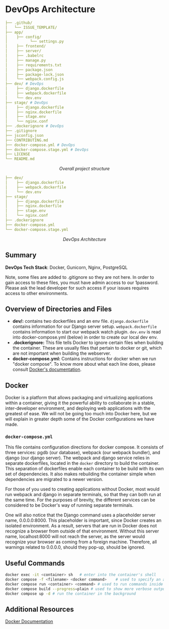 # DevOps Architecture

```yml
├── .github/
│   └── ISSUE_TEMPLATE/
├── app/
│    ├── config/
│          └── settings.py
│    ├── frontend/
│    ├── server/
│    ├── .babelrc
│    ├── manage.py
│    ├── requirements.txt
│    ├── package.json
│    ├── package-lock.json
│    └── webpack.config.js
├── dev/ # DevOps
│    ├── django.dockerfile
│    ├── webpack.dockerfile
│    └── dev.env
├── stage/ # DevOps
│    ├── django.dockerfile
│    ├── nginx.dockerfile
│    ├── stage.env
│    └── nginx.conf
├── .dockerignore # DevOps
├── .gitignore
├── jsconfig.json
├── CONTRIBUTING.md
├── docker-compose.yml # DevOps
├── docker-compose.stage.yml # DevOps
├── LICENSE
└── README.md
```

_<p style="text-align: center;">Overall project structure</p>_

```yml
├── dev/
│    ├── django.dockerfile
│    ├── webpack.dockerfile
│    └── dev.env
├── stage/
│    ├── django.dockerfile
│    ├── nginx.dockerfile
│    ├── stage.env
│    └── nginx.conf
├── .dockerignore
├── docker-compose.yml
└── docker-compose.stage.yml
```

_<p style="text-align: center;">DevOps Architecture</p>_

## Summary

**DevOps Tech Stack**: Docker, Gunicorn, Nginx, PostgreSQL

Note, some files are added to .gitignore so they are not here. In order to gain access to these files, you must have admin access to our 1password. Please ask the lead developer for such access if your issues requires access to other environments.

## Overview of Directories and Files

- **dev/:** contains two dockerfiles and an env file. `django.dockerfile` contains information for our Django server setup. `webpack.dockerfile` contains information to start our webpack watch plugin. `dev.env` is read into docker-compose.yml (below) in order to create our local dev env.
- **.dockerignore:** This file tells Docker to ignore certain files when building the container. These are usually files that pertain to docker or git, which are not important when building the webserver.
- **docker-compose.yml:** Contains instructions for docker when we run "docker compose". To know more about what each line does, please consult [Docker's documentation](https://docs.docker.com/compose/compose-file/).

## Docker

Docker is a platform that allows packaging and virtualizing applications within a container, giving it the powerful ability to collaborate in a stable, inter-developer environment, and deploying web applications with the greatest of ease. We will not be going too much into Docker here, but we will explain in greater depth some of the Docker configurations we have made.

### `docker-compose.yml`

This file contains configuration directions for docker compose. It consists of three services: pgdb (our database), webpack (our webpack bundler), and django (our django server). The webpack and django service relies in separate dockerfiles, located in the `docker` directory to build the container. This separation of dockerfiles enable each container to be build with its own set of dependencies. It also makes rebuilding the container simple when dependencies are migrated to a newer version.

For those of you used to creating applications without Docker, most would run webpack and django in separate terminals, so that they can both run at the same time. For the purposes of brevity, the different services can be considered to be Docker's way of running separate terminals.

One will also notice that the Django command uses a placeholder server name, 0.0.0.0:8000. This placeholder is important, since Docker creates an isolated environment. As a result, servers that are run in Docker does not recognize a browser from outside of that environment. Without this server name, localhost:8000 will not reach the server, as the server would recognize your browser as coming from a foreign machine. Therefore, all warnings related to 0.0.0.0, should they pop-up, should be ignored.

## Useful Commands

```bash
docker exec -it <container> sh   # enter into the container's shell
docker compose -f <filename> <docker command>    # used to specify an alternate docker-compose file
docker compose run <container> <command> # used to run commands inside a container, such as an npm or pip command
docker compose build --progress=plain # used to show more verbose output while building your image
docker compose up -d # run the container in the background
```

## Additional Resources

[Docker Documentation](https://docs.docker.com/)<br>
